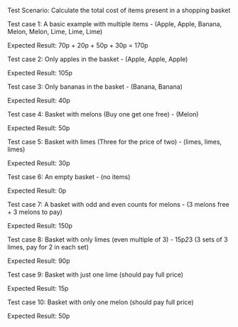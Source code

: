 Test Scenario: Calculate the total cost of items present in a shopping basket

Test case 1: A basic example with multiple items - (Apple, Apple, Banana, Melon, Melon, Lime, Lime, Lime)

Expected Result: 70p + 20p + 50p + 30p = 170p

Test case 2: Only apples in the basket - (Apple, Apple, Apple)

Expected Result: 105p

Test case 3: Only bananas in the basket - (Banana, Banana)

Expected Result: 40p

Test case 4: Basket with melons (Buy one get one free) - (Melon)

Expected Result: 50p

Test case 5: Basket with limes (Three for the price of two) - (limes, limes, limes) 

Expected Result: 30p

Test case 6: An empty basket - (no items)

Expected Result: 0p

Test case 7: A basket with odd and even counts for melons - (3 melons free + 3 melons to pay)

Expected Result: 150p

Test case 8: Basket with only limes (even multiple of 3) - 15p*2*3 (3 sets of 3 limes, pay for 2 in each set)

Expected Result: 90p

Test case 9: Basket with just one lime (should pay full price) 

Expected Result: 15p

Test case 10: Basket with only one melon (should pay full price)

Expected Result: 50p
